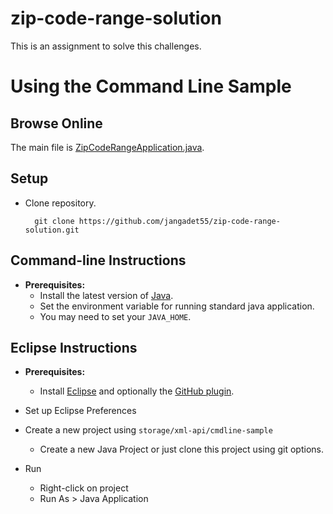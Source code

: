 # zip-code-range-solution
This is an assignment to solve this challenges.

Using the Command Line Sample
==============================================================

Browse Online
--------------

The main file is [ZipCodeRangeApplication.java](https://github.com/jangadet55/zip-code-range-solution/blob/main/src/com/app/main/ZipCodeRangeApplication.java).


Setup
-----

* Clone repository.

        git clone https://github.com/jangadet55/zip-code-range-solution.git


Command-line Instructions
-------------------------

* **Prerequisites:**
    * Install the latest version of [Java](https://java.com).
    * Set the environment variable for running standard java application.
    * You may need to set your `JAVA_HOME`.


Eclipse Instructions
--------------------

* **Prerequisites:**
    * Install [Eclipse](http://www.eclipse.org/downloads/) and optionally the [GitHub plugin](http://eclipse.github.com/).

* Set up Eclipse Preferences
    
* Create a new project using `storage/xml-api/cmdline-sample`

    * Create a new Java Project or just clone this project using git options.
    
* Run

    * Right-click on project
    * Run As > Java Application
    

